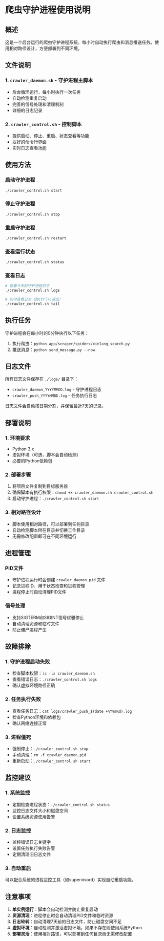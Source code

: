 # 爬虫守护进程使用说明

## 概述
这是一个后台运行的爬虫守护进程系统，每小时自动执行爬虫和消息推送任务。使用相对路径设计，方便部署到不同环境。

## 文件说明

### 1. `crawler_daemon.sh` - 守护进程主脚本
- 后台循环运行，每小时执行一次任务
- 自动检测重复启动
- 完善的信号处理和清理机制
- 详细的日志记录

### 2. `crawler_control.sh` - 控制脚本
- 提供启动、停止、重启、状态查看等功能
- 友好的命令行界面
- 实时日志查看功能

## 使用方法

### 启动守护进程
```bash
./crawler_control.sh start
```

### 停止守护进程
```bash
./crawler_control.sh stop
```

### 重启守护进程
```bash
./crawler_control.sh restart
```

### 查看运行状态
```bash
./crawler_control.sh status
```

### 查看日志
```bash
# 查看今天的守护进程日志
./crawler_control.sh logs

# 实时查看日志（按Ctrl+C退出）
./crawler_control.sh tail
```

## 执行任务

守护进程会在每小时的0分钟执行以下任务：
1. 执行爬虫：`python app/scraper/spiders/xinlang_search.py`
2. 推送消息：`python send_message.py --now`

## 日志文件

所有日志文件保存在 `./logs/` 目录下：

- `crawler_daemon_YYYYMMDD.log` - 守护进程日志
- `crawler_push_YYYYMMDD.log` - 任务执行日志

日志文件会自动按日期分割，并保留最近7天的记录。

## 部署说明

### 1. 环境要求
- Python 3.x
- 虚拟环境（可选，脚本会自动检测）
- 必要的Python依赖包

### 2. 部署步骤
1. 将项目文件复制到目标服务器
2. 确保脚本有执行权限：`chmod +x crawler_daemon.sh crawler_control.sh`
3. 启动守护进程：`./crawler_control.sh start`

### 3. 相对路径设计
- 脚本使用相对路径，可以部署到任何目录
- 自动检测脚本所在目录并切换工作目录
- 无需修改配置即可在不同环境运行

## 进程管理

### PID文件
- 守护进程运行时会创建 `crawler_daemon.pid` 文件
- 记录进程ID，用于状态检查和进程管理
- 进程停止时自动清理PID文件

### 信号处理
- 支持SIGTERM和SIGINT信号优雅停止
- 自动清理资源和临时文件
- 防止僵尸进程产生

## 故障排除

### 1. 守护进程启动失败
- 检查脚本权限：`ls -la crawler_daemon.sh`
- 查看错误日志：`./crawler_control.sh logs`
- 确认虚拟环境路径正确

### 2. 任务执行失败
- 查看任务日志：`cat logs/crawler_push_$(date +%Y%m%d).log`
- 检查Python环境和依赖包
- 确认网络连接正常

### 3. 进程僵死
- 强制停止：`./crawler_control.sh stop`
- 手动清理：`rm -f crawler_daemon.pid`
- 重新启动：`./crawler_control.sh start`

## 监控建议

### 1. 系统监控
- 定期检查进程状态：`./crawler_control.sh status`
- 监控日志文件大小和磁盘空间
- 设置系统资源使用告警

### 2. 日志监控
- 监控错误日志关键字
- 设置任务执行失败告警
- 定期清理旧日志文件

### 3. 自动重启
可以配合系统的进程监控工具（如supervisord）实现自动重启功能。

## 注意事项

1. **单实例运行**：脚本会自动检测并防止重复启动
2. **资源清理**：进程停止时会自动清理PID文件和临时资源
3. **日志轮转**：自动清理7天前的日志文件，防止磁盘空间不足
4. **虚拟环境**：自动检测并激活虚拟环境，如果不存在则使用系统Python
5. **部署灵活**：使用相对路径，可以部署到任何目录而无需修改配置 